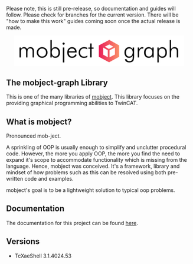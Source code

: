 Please note, this is still pre-release, so documentation and guides will follow.  Please check for branches for the current version.  There will be "how to make this work" guides coming soon once the actual release is made. 

<p align="center">
  <picture>
    <source media="(prefers-color-scheme: dark)" srcset="./docs/images/logo-dark.svg">
    <source media="(prefers-color-scheme: light)" srcset="./docs/images/logo-light.svg">
    <img alt="Mobject logo" img width="460" src="/docs/images/logo-light.svg">
  </picture>
</p>

## The mobject-graph Library

This is one of the many libraries of [mobject](http://mobject.org). This library focuses on the providing graphical programming abilities to TwinCAT.

## What is mobject?

Pronounced mob-ject.

A sprinkling of OOP is usually enough to simplify and unclutter procedural code. However, the more you apply OOP, the more you find the need to expand it's scope to accommodate functionality which is missing from the language. Hence, mobject was conceived. It's a framework, library and mindset of how problems such as this can be resolved using both pre-written code and examples.

mobject's goal is to be a lightweight solution to typical oop problems.

## Documentation

The documentation for this project can be found [here](http://graph.mobject.org/#/).

## Versions

- TcXaeShell 3.1.4024.53
